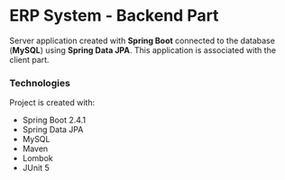 # ERP System - Backend Part

Server application created with **Spring Boot** connected to the database (**MySQL**) using **Spring Data JPA**. 
This application is associated with the client part.

### Technologies

Project is created with:

- Spring Boot 2.4.1
- Spring Data JPA
- MySQL
- Maven
- Lombok
- JUnit 5
